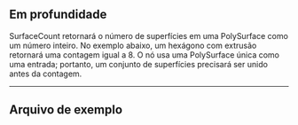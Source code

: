 ## Em profundidade
SurfaceCount retornará o número de superfícies em uma PolySurface como um número inteiro. No exemplo abaixo, um hexágono com extrusão retornará uma contagem igual a 8. O nó usa uma PolySurface única como uma entrada; portanto, um conjunto de superfícies precisará ser unido antes da contagem.
___
## Arquivo de exemplo



